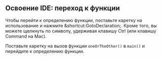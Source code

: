 ## Освоение IDE: переход к функции

Чтобы перейти к определению функции, поставьте каретку на использование и нажмите
<span class="shortcut">&shortcut:GotoDeclaration;</span>. Кроме того, вы можете
щелкнуть по символу, удерживая клавишу Ctrl (или клавишу Command на Mac).

Поставьте каретку на вызов функции `oneOrTheOther()` в `main()` и перейдите
к определению функции.